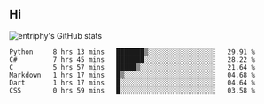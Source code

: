 ## Hi
![entriphy's GitHub stats](https://github-readme-stats.vercel.app/api?username=entriphy&show_icons=true&title_color=2196F3&bg_color=212121&text_color=FAFAFA&hide_border=true)
<!--START_SECTION:waka-->

```text
Python     8 hrs 13 mins   ███████▒░░░░░░░░░░░░░░░░░   29.91 %
C#         7 hrs 45 mins   ███████░░░░░░░░░░░░░░░░░░   28.22 %
C          5 hrs 57 mins   █████▒░░░░░░░░░░░░░░░░░░░   21.64 %
Markdown   1 hrs 17 mins   █▒░░░░░░░░░░░░░░░░░░░░░░░   04.68 %
Dart       1 hrs 17 mins   █░░░░░░░░░░░░░░░░░░░░░░░░   04.64 %
CSS        0 hrs 59 mins   █░░░░░░░░░░░░░░░░░░░░░░░░   03.58 %
```

<!--END_SECTION:waka-->
